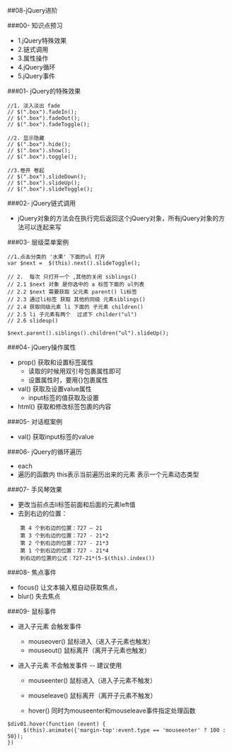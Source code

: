 ##08-jQuery进阶

###00- 知识点预习
-	1.jQuery特殊效果
-	2.链式调用
-	3.属性操作
-	4.jQuery循环
-	5.jQuery事件

###01- jQuery的特殊效果

```
//1. 淡入淡出 fade
// $(".box").fadeIn(); 
// $(".box").fadeOut();
// $(".box").fadeToggle();
    
//2. 显示隐藏
// $(".box").hide();
// $(".box").show();
// $(".box").toggle();

//3.卷开 卷起
// $(".box").slideDown();
// $(".box").slideUp();
// $(".box").slideToggle();
```
###02- jQuery链式调用
-	jQuery对象的方法会在执行完后返回这个jQuery对象，所有jQuery对象的方法可以连起来写

###03- 层级菜单案例
```
//1.点击分类的 '水果' 下面的ul 打开
var $next =  $(this).next().slideToggle();

// 2.  每次 只打开一个 ,其他的关闭 siblings()
// 2.1 $next 对象 是你选中的 a 标签下面的 ul列表
// 2.2 $next 需要获取 父元素 parent() li标签
// 2.3 通过li标签 获取 其他的同级 元素siblings()
// 2.4 获取同级元素 li 下面的 子元素 children()
// 2.5 li 子元素有两个  过滤下 childer("ul")
// 2.6 slideup()
   
$next.parent().siblings().children("ul").slideUp();
```

###04- jQuery操作属性
- prop() 获取和设置标签属性
	- 读取的时候用双引号包裹属性即可
	- 设置属性时，要用{}包裹属性
-	val() 获取及设置value属性
	-	input标签的值获取及设置
- html() 获取和修改标签包裹的内容


###05- 对话框案例
- val() 获取input标签的value

###06- jQuery的循环遍历
- each
- 遍历的函数内 this表示当前遍历出来的元素 表示一个元素动态类型

###07- 手风琴效果
- 更改当前点击li标签前面和后面的元素left值
-  去到右边的位置：

```
    第 4 个到右边的位置：727 — 21
    第 3 个到右边的位置：727 - 21*2
    第 2 个到右边的位置：727 - 21*3
    第 1 个到右边的位置：727 - 21*4
    到右边的位置的公式：727-21*(5-$(this).index())
```

###08- 焦点事件
- focus() 让文本输入框自动获取焦点，
- blur() 失去焦点


###09- 鼠标事件
- 进入子元素 会触发事件
	- mouseover() 鼠标进入（进入子元素也触发）
	- mouseout() 鼠标离开（离开子元素也触发）

- 进入子元素 不会触发事件 -- 建议使用
 	- mouseenter() 鼠标进入（进入子元素不触发）
 	- mouseleave() 鼠标离开（离开子元素不触发）

 	- hover() 同时为mouseenter和mouseleave事件指定处理函数
 	
```
$div01.hover(function (event) {
     $(this).animate({'margin-top':event.type == 'mouseenter' ? 100 : 50});
})
```
